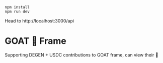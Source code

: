 ```
npm install
npm run dev
```

Head to http://localhost:3000/api


# GOAT 🐐 Frame

Supporting DEGEN + USDC contributions to GOAT frame, can view their 🐐 
